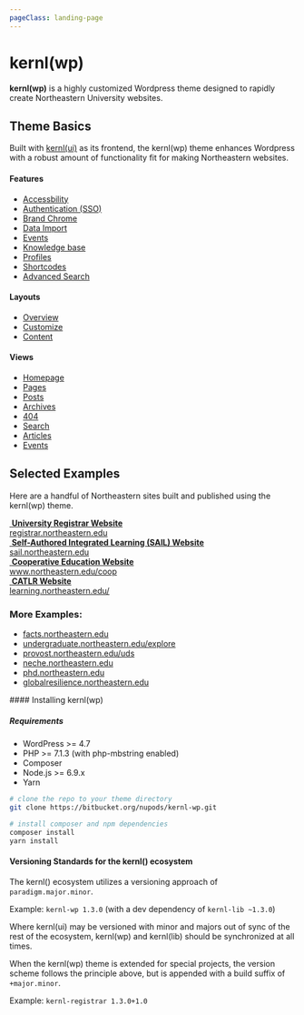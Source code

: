 ```yaml
---
pageClass: landing-page
---
```


# kernl(wp)

**kernl(wp)** is a highly customized Wordpress theme designed to rapidly create Northeastern University websites.

## Theme Basics
Built with <a href="/kernl/ui/">kernl(ui)</a> as its frontend, the kernl(wp) theme enhances Wordpress with a robust amount of functionality fit for making Northeastern websites.

<div class="row col--stretch">
  <div class="col w--1/3@t">
    <div class="card">
      <div class="__body">
        <h4 class="__title">Features</h4>
        <ul>
          <li><a href="features/accessibility.html">Accessbility</a></li>
          <li><a href="features/authentication.html">Authentication (SSO)</a></li>
          <li><a href="features/brand.html">Brand Chrome</a></li>
          <li><a href="features/import.html">Data Import</a></li>
          <li><a href="features/events.html">Events</a></li>
          <li><a href="features/knowledgebase.html">Knowledge base</a></li>
          <li><a href="features/profiles.html">Profiles</a></li>
          <li><a href="features/shortcodes.html">Shortcodes</a></li>
          <li><a href="features/search.html">Advanced Search</a></li>
        </ul>
      </div>
    </div>
  </div>
  <div class="col w--1/3@t">
    <div class="card">
      <div class="__body">
        <h4 class="__title">Layouts</h4>
        <ul>
          <li><a href="layouts/overview.html">Overview</a></li>
          <li><a href="layouts/customize.html">Customize</a></li>
          <li><a href="layouts/content.html">Content</a></li>
        </ul>
      </div>
    </div>
  </div>
  <div class="col w--1/3@t">
    <div class="card">
      <div class="__body">
        <h4 class="__title">Views</h4>
        <ul>
          <li><a href="views/homepage.html">Homepage</a></li>
          <li><a href="views/pages.html">Pages</a></li>
          <li><a href="views/posts.html">Posts</a></li>
          <li><a href="views/archives.html">Archives</a></li>
          <li><a href="views/404.html">404</a></li>
          <li><a href="views/search.html">Search</a></li>
          <li><a href="views/articles.html">Articles</a></li>
          <li><a href="views/events.html">Events</a></li>
        </ul>
      </div>
    </div>
  </div>
</div>

## Selected Examples
Here are a handful of Northeastern sites built and published using the kernl(wp) theme.

<div class="custom ta--c py--1">
  <div class="row">
    <div class="col w--50@t my--1">
      <a class="fs--sm tc--gray-500" href="https://registrar.northeastern.edu/" target="_blank" referrer="noreferrer">
        <img :src="$withBase('/mockup-registrar.jpg')">
        <b>University Registrar Website</b><br>
        <span class="fs--xs tc--gray-300">registrar.northeastern.edu</span>
      </a>
    </div>
    <div class="col w--50@t my--1">
      <a class="fs--sm tc--gray-500" href="https://sail.northeastern.edu/" target="_blank" referrer="noreferrer">
        <img :src="$withBase('/mockup-sail.jpg')">
        <b>Self-Authored Integrated Learning (SAIL) Website</b><br>
        <span class="fs--xs tc--gray-300">sail.northeastern.edu</span>
      </a>
    </div>
    <div class="col w--50@t my--1">
      <a class="fs--sm tc--gray-500" href="https://www.northeastern.edu/coop/" target="_blank" referrer="noreferrer">
        <img :src="$withBase('/mockup-coop.jpg')">
        <b>Cooperative Education Website</b><br>
        <span class="fs--xs tc--gray-300">www.northeastern.edu/coop</span>
      </a>
    </div>
    <div class="col w--50@t my--1">
      <a class="fs--sm tc--gray-500" href="https://learning.northeastern.edu/" target="_blank" referrer="noreferrer">
        <img :src="$withBase('/mockup-catlr.jpg')">
        <b>CATLR Website</b><br>
        <span class="fs--xs tc--gray-300">learning.northeastern.edu/</span>
      </a>
    </div>
    <div class="col my--1">
      <h3>More Examples:</h3>
      <ul class="ls--none">
        <li><a class="fs--sm tc--gray-500" href="https://facts.northeastern.edu/" target="_blank" referrer="noreferrer">facts.northeastern.edu</a></li>
        <li><a class="fs--sm tc--gray-500" href="https://undergraduate.northeastern.edu/explore" target="_blank" referrer="noreferrer">undergraduate.northeastern.edu/explore</a></li>
        <li><a class="fs--sm tc--gray-500" href="https://provost.northeastern.edu/uds/" target="_blank" referrer="noreferrer">provost.northeastern.edu/uds</a></li>
        <li><a class="fs--sm tc--gray-500" href="https://neche.northeastern.edu/" target="_blank" referrer="noreferrer">neche.northeastern.edu</a></li>
        <li><a class="fs--sm tc--gray-500" href="https://phd.northeastern.edu" target="_blank" referrer="noreferrer">phd.northeastern.edu</a></li>
        <li><a class="fs--sm tc--gray-500" href="https://globalresilience.northeastern.edu" target="_blank" referrer="noreferrer">globalresilience.northeastern.edu</a></li>
      </ul>
    </div>
  </div>
</div>

<ForDevelopers>
#### Installing kernl(wp)

##### Requirements

+ WordPress >= 4.7
+ PHP >= 7.1.3 (with php-mbstring enabled)
+ Composer
+ Node.js >= 6.9.x
+ Yarn

``` bash
# clone the repo to your theme directory
git clone https://bitbucket.org/nupods/kernl-wp.git

# install composer and npm dependencies
composer install
yarn install
```

#### Versioning Standards for the kernl() ecosystem

The kernl() ecosystem utilizes a versioning approach of `paradigm.major.minor`.

Example: `kernl-wp 1.3.0` (with a dev dependency of `kernl-lib ~1.3.0`)

Where kernl(ui) may be versioned with minor and majors out of sync of the rest of the ecosystem, kernl(wp) and kernl(lib) should be synchronized at all times.

When the kernl(wp) theme is extended for special projects, the version scheme follows the principle above, but is appended with a build suffix of `+major.minor`.

Example: `kernl-registrar 1.3.0+1.0`

</ForDevelopers>
